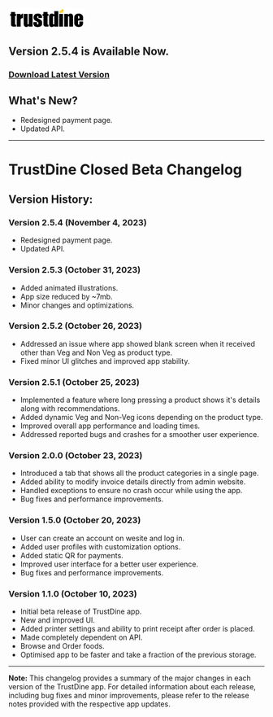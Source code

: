 <img src="../assets/trustdine_logo.png" alt="TrustDine Logo" width="150px"/>

## Version 2.5.4 is Available Now.
### [Download Latest Version](https://github.com/MdShahnawazSheikh/trustdine-closed-beta/raw/main/release/latest-build.apk)

## What's New?
- Redesigned payment page.
- Updated API.

---
# TrustDine Closed Beta Changelog
## Version History:

### Version 2.5.4 (November 4, 2023)
- Redesigned payment page.
- Updated API.

### Version 2.5.3 (October 31, 2023)
- Added animated illustrations.
- App size reduced by ~7mb.
- Minor changes and optimizations.

### Version 2.5.2 (October 26, 2023)
- Addressed an issue where app showed blank screen when it received other than Veg and Non Veg as product type.
- Fixed minor UI glitches and improved app stability.

### Version 2.5.1 (October 25, 2023)
- Implemented a feature where long pressing a product shows it's details along with recommendations.
- Added dynamic Veg and Non-Veg icons depending on the product type.
- Improved overall app performance and loading times.
- Addressed reported bugs and crashes for a smoother user experience.

### Version 2.0.0 (October 23, 2023)
- Introduced a tab that shows all the product categories in a single page.
- Added ability to modify invoice details directly from admin website.
- Handled exceptions to ensure no crash occur while using the app.
- Bug fixes and performance improvements.

### Version 1.5.0 (October 20, 2023)
- User can create an account on wesite and log in.
- Added user profiles with customization options.
- Added static QR for payments.
- Improved user interface for a better user experience.
- Bug fixes and performance improvements.

### Version 1.1.0 (October 10, 2023)
- Initial beta release of TrustDine app.
- New and improved UI.
- Added printer settings and ability to print receipt after order is placed.
- Made completely dependent on API.
- Browse and Order foods.
- Optimised app to be faster and take a fraction of the previous storage.

---

**Note:** This changelog provides a summary of the major changes in each version of the TrustDine app. For detailed information about each release, including bug fixes and minor improvements, please refer to the release notes provided with the respective app updates.